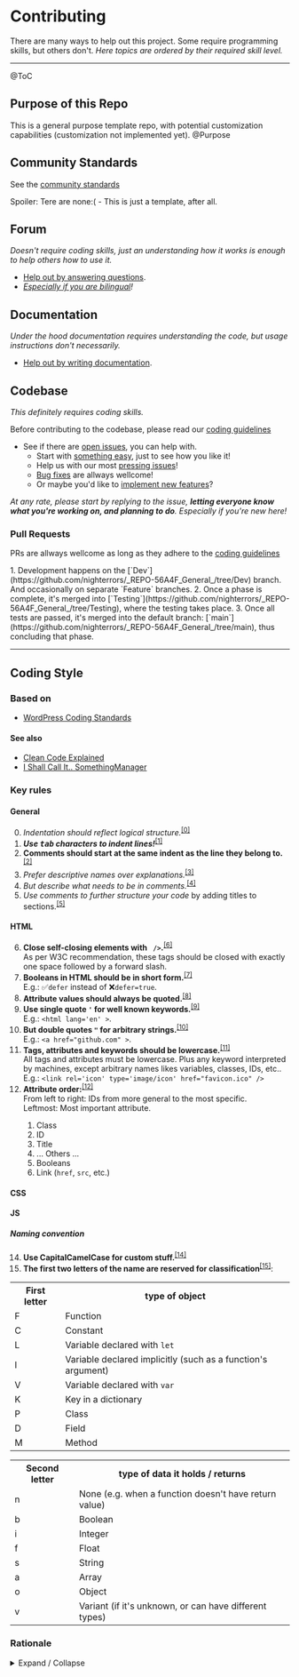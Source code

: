 # Contributing

There are many ways to help out this project. Some require programming skills, but others don't. *Here topics are ordered by their required skill level.*

---

<?>@ToC<?/?> <!--TODO-->

## Purpose of this Repo

<?>This is a general purpose template repo, with potential customization capabilities (customization not implemented yet).</?>
<?>@Purpose<?/?>

## Community Standards

See the [community standards](https://github.com/nighterrors/_REPO-56A4F_General_/blob/main/CODE_OF_CONDUCT.md)
<?>Spoiler: Tere are none:( - This is just a template, after all.<?/?>

## Forum

*Doesn't require coding skills, just an understanding how it works is enough to help others how to use it.*

- [Help out by answering questions](https://github.com/nighterrors/_REPO-56A4F_General_/discussions/categories/q-a).
- *[Especially if you are bilingual](https://github.com/nighterrors/_REPO-56A4F_General_/discussions/categories/foreign-help)!*

## Documentation

*Under the hood documentation requires understanding the code, but usage instructions don't necessarily.*

- [Help out by writing documentation](https://github.com/nighterrors/_REPO-56A4F_General_/wiki).

## Codebase

*This definitely requires coding skills.*

Before contributing to the codebase, please read our [coding guidelines](#Coding-Style)

- See if there are [open issues](https://github.com/nighterrors/_REPO-56A4F_General_/issues?q=is%3Aopen+is%3Aissue), you can help with.
	- Start with [something easy](https://github.com/nighterrors/_REPO-56A4F_General_/labels/good%20first%20issue), just to see how you like it!
	- Help us with our most [pressing issues](https://github.com/nighterrors/_REPO-56A4F_General_/labels/help%20wanted)!
	- [Bug fixes](https://github.com/nighterrors/_REPO-56A4F_General_/labels/bug) are allways wellcome!
	- Or maybe you'd like to [implement new features](https://github.com/nighterrors/_REPO-56A4F_General_/labels/enhancement)?

*At any rate, please start by replying to the issue, **letting everyone know what you're working on, and planning to do**. Especially if you're new here!*

### Pull Requests

PRs are allways wellcome as long as they adhere to the [coding guidelines](#Coding-Style)

<?>
1. Development happens on the [`Dev`](https://github.com/nighterrors/_REPO-56A4F_General_/tree/Dev) branch. And occasionally on separate `Feature` branches.
2. Once a phase is complete, it's merged into [`Testing`](https://github.com/nighterrors/_REPO-56A4F_General_/tree/Testing), where the testing takes place.
3. Once all tests are passed, it's merged into the default branch: [`main`](https://github.com/nighterrors/_REPO-56A4F_General_/tree/main), thus concluding that phase.
<?/?>

---

## Coding Style

### Based on

- [WordPress Coding Standards](https://codex.wordpress.org/WordPress_Coding_Standards#Indentation)

#### See also

- [Clean Code Explained](https://www.freecodecamp.org/news/clean-coding-for-beginners/)
- [I Shall Call It.. SomethingManager](https://blog.codinghorror.com/i-shall-call-it-somethingmanager/)

### Key rules

#### General

<ol start="0">
<li><em>Indentation should reflect logical structure.</em><sup id="AgStructure"><a title="Duh." href="#FgStructure">[0]</a></sup></li>
<li><strong><em>Use <kbd>tab</kbd> characters to indent lines!</em></strong><sup id="AgTabs"><a title="Tabs are flexible. Either you prefer 2 or 4 spaces per indention level(, or any other uncommon number), using tabs lets you set up your editor to render them as short or as long as you like it. And it doesn't matter if your friends / colleagues prefer it differently, y'all can allways collaborate on the same file and still have it rendered the way you like it. Using tabs saves you at least 1 B per character;) I haven't found any -good- reason not to." href="#FgTabs">[1]</a></sup></li>
<li><strong>Comments should start at the same indent as the line they belong to.</strong><sup id="AgCommentAtSameIndent"><a title="It looks nice and structured." href="#FgCommentAtSameIndent">[2]</a></sup></li>
<li><em>Prefer descriptive names over explanations.</em><sup id="AgDescriptiveNames"><a title="It'll help remebering what it does, without having to find where it was explained. It'll also help others better understand the code." href="#FgDescriptiveNames">[3]</a></sup></li>
<li><em>But describe what needs to be in comments.</em><sup id="AgAddDescriptions"><a title="This helps understand the code that was written a long time ago. But also helps others, who would like to collaborate or just having issues with the code. Especially if they aren't programmers. Also quite invaluable in debugging. So please explain what each block of code supposed to do!" href="#FgAddDescriptions">[4]</a><sup></li>
<li><em>Use comments to further structure your code</em> by adding titles to sections.<sup id="AgSections"><a title="Helps readability and finding relevant parts of the code." href="#FgSections">[5]</a></sup></li>
</ol>

#### HTML

<ol start="6">
<li><strong>Close self-closing elements with <code> /&gt;</code>.</strong><sup id="AhSpaceSlashCloseEmptyElements"><a title="For XML compatibility." href="#FhSpaceSlashCloseEmptyElements">[6]</a></sup><br /><aside>As per W3C recommendation, these tags should be closed with exactly one space followed by a forward slash.</aside></li>
<li><strong>Booleans in HTML should be in short form.</strong><sup id="AhBooleanAttributes"><a title="To improve readability." href="#FhBooleanAttributes">[7]</a></sup><br /><aside>E.g.: ✅<code>defer</code> instead of ❌<code>defer=true</code>.</aside></li>
<li><strong>Attribute values should always be quoted.</strong><sup id="AhStringAttributeValues"><a title="For XML compatibility. And to avoid errors." href="#FhStringAttributeValues">[8]</a></sup></li>
<li><strong>Use single quote <code>'</code> for well known keywords.</strong><sup id="AhSingleQuoteKeyWords"><a title="To help distinguish them." href="#FhSingleQuoteKeyWords">[9]</a></sup><br /><aside>E.g.: <code>&lt;html lang='en' &gt;</code>.</aside></li>
<li><strong>But double quotes <code>"</code> for arbitrary strings.</strong><sup id="AhDoubleQuoteStrings"><a title="To help distinguish keywords from." href="#FhDoubleQuoteStrings">[10]</a></sup><br /><aside>E.g.: <code>&lt;a href="github.com" &gt;</code>.</aside></li>
<li><strong>Tags, attributes and keywords should be lowercase.</strong><sup id="AhLowercaseKeywords"><a title="To help distinguish text intended for humans vs. machines." href="#FhLowercaseKeywords">[11]</a></sup><br />All tags and attributes must be lowercase. Plus any keyword interpreted by machines, except arbitrary names likes variables, classes, IDs, etc..<br /><aside>E.g.: <code>&lt;link rel='icon' type='image/icon' href="favicon.ico" /&gt;</code></li>
<li><strong>Attribute order:</strong><sup id="AhAttributeOrder"><a title="It helps finding relevant parts of tags with a lot of attributes. Keeps things nice and organized." href="#FhAttributeOrder">[12]</a></sup><br />From left to right: IDs from more general to the most specific.<br />Leftmost: Most important attribute.</li>
	<ol>
		<li>Class</li>
		<li>ID</li>
		<li>Title</li>
		<li>... Others ...</li>
		<li>Booleans</li>
		<li>Link (<code>href</code>, <code>src</code>, etc.)</li>
	</ol>
</ol>

#### CSS

<!--TODO-->

#### JS

<!--TODO-->

##### Naming convention

<ol start="14">
<li><strong>Use CapitalCamelCase for custom stuff.</strong><sup id="AjCapitalCamelCase"><a title="Makes them clearly distinguishable from built-ins." href="#FjCapitalCamelCase">[14]</a></sup></li>
<li><strong>The first two letters of the name are reserved for classification</strong><sup id="AjClassification"><a title="Helps to identify objects and their purpose. Thus helping with 3^, by providing a shorthand description of type and possibly content. Helps ensure 14^." href="#FjClassification">[15]</a></sup>:</li>
</ol>

<table>
	<!-- FIXME: Column alignment -->
	<colgroup>
		<col align='center' />
		<col align='justify' />
	</colgroup>
	<tr>
		<th>First letter</th>
		<th>type of object</th>
	</tr>
	<tr>
		<td>F</td>
		<td>Function</td>
	</tr>
	<tr>
		<td>C</td>
		<td>Constant</td>
	</tr>
	<tr>
		<td>L</td>
		<td>Variable declared with <code>let</code></td>
	</tr>
	<tr>
		<td>I</td>
		<td>Variable declared implicitly (such as a function's argument)</td>
	</tr>
	<tr>
		<td>V</td>
		<td>Variable declared with <code>var</code></td>
	</tr>
	<tr>
		<td>K</td>
		<td>Key in a dictionary</td>
	</tr>
	<tr>
		<td>P</td>
		<td>Class</td>
	</tr>
	<tr>
		<td>D</td>
		<td>Field</td>
	</tr>
	<tr>
		<td>M</td>
		<td>Method</td>
	</tr>
</table>

<table>
	<!-- FIXME: Column alignment -->
	<colgroup>
		<col align='center' />
		<col align='justify' />
	</colgroup>
	<tr>
		<th>Second letter</th>
		<th>type of data it holds / returns</th>
	<tr>
		<td>n</td>
		<td>None (e.g. when a function doesn't have return value)</td>
	</tr>
	<tr>
		<td>b</td>
		<td>Boolean</td>
	</tr>
	<tr>
		<td>i</td>
		<td>Integer</td>
	</tr>
	<tr>
		<td>f</td>
		<td>Float</td>
	</tr>
	<tr>
		<td>s</td>
		<td>String</td>
	</tr>
	<tr>
		<td>a</td>
		<td>Array</td>
	</tr>
	<tr>
		<td>o</td>
		<td>Object</td>
	</tr>
	<tr>
		<td>v</td>
		<td>Variant (if it's unknown, or can have different types)</td>
	</tr>
</table>

### Rationale

<details markdown><summary>Expand / Collapse</summary>

#### General

<dl>
	<dt id="FgStructure">0 <a title="Structure" href="#AgStructure">^</a> Structure:</dt>
		<dd>Duh.</dd>
	<dt id="FgTabs">1 <a title="Tabs" href="#AgTabs">^</a> Tabs:</dt>
		<dd><b>Tabs are flexible.</b> Either you prefer 2 or 4 spaces per indention level(, or any other uncommon number), using tabs lets you set up your editor to render them as short or as long as you like it. And it doesn't matter if your friends / colleagues prefer it differently, y'all can allways collaborate on the same file and still have it rendered the way you like it.</dd>
		<dd>Using tabs saves you at least 1 B per character;)</dd>
		<dd>I haven't found any -good- reason not to.</dd>
	<dt id="FgCommentAtSameIndent">2 <a title="Indent comments" href="#AgCommentAtSameIndent">^</a> Indent comments:</dt>
		<dd>It looks nice and structured.</dd>
	<dt id="FgDescriptiveNames">3 <a title="Add descriptive names to stuff" href="#AgDescriptiveNames">^</a> Descriptive names:</dt>
		<dd>It'll help remebering what it does, without having to find where it was explained.</dd>
		<dd>It'll also help others better understand the code.</dd>
	<dt id="FgAddDescriptions">4 <a title="Explain your code!" href="#AgAddDescriptions">^</a> Explain:</dt>
		<dd>This helps understand the code that was written a long time ago.</dd>
		<dd>But also helps others, who would like to collaborate or just having issues with the code. Especially if they aren't programmers.</dd>
		<dd>Also quite invaluable in debugging.</dd>
		<dd><em>So please explain what each block of code supposed to do!</em></dd>
	<dt id="FgSections">5 <a title="Sections" href="#AgSections">^</a> Sections:</dt>
		<dd>Helps readability and finding relevant parts of the code.</dd>
</dl>

#### HTML

<dl>
	<dt id="FhSpaceSlashCloseEmptyElements">6 <a title="Self-closing elements" href="#AhSpaceSlashCloseEmptyElements">^</a> Self-closing elements:</dt>
		<dd>For XML compatibility.</dd>
	<dt id="FhBooleanAttributes">7 <a title="Boolean attributes" href="#AhBooleanAttributes">^</a> Boolean attributes:</dt>
		<dd>To improve readability.</dd>
	<dt id="FhStringAttributeValues">8 <a title="Quote attribute values" href="#AhStringAttributeValues">^</a> Quote attribute values:</dt>
		<dd>For XML compatibility.</dd>
		<dd>And to avoid errors.</dd>
	<dt id="FhSingleQuoteKeyWords">9 <a title="Single quote keywords" href="#AhSingleQuoteKeyWords">^</a> Single quote keywords:</dt>
		<dd>To help distinguish them.</dd>
	<dt id="FhDoubleQuoteStrings">10 <a title="Double quote strings" href="#AhDoubleQuoteStrings">^</a> Double quote strings:</dt>
		<dd>To help distinguish keywords from.</dd>
	<dt id="FhLowercaseKeywords">11 <a title="Lowercase keywords" href="#AhLowercaseKeywords">^</a> Lowercase keywords:</dt>
		<dd>To help distinguish text intended for humans vs. machines.</dd>
	<dt id="FhAttributeOrder">12 <a title="Attribute order" href="#AhAttributeOrder">^</a> Attribute order:</dt>
		<dd>It helps finding relevant parts of tags with a lot of attributes.</dd>
		<dd>Keeps things nice and organized.</dd>
</dl>

#### CSS

<!--dl>
	<dt id="Fc">13 <a href="#Ac">^</a> </dt>
		<dd></dd>
</dl-->

#### JS

##### Naming convention

<dl>
	<dt id="FjCapitalCamelCase">14 <a title="CapitalCamelCase" href="#AjCapitalCamelCase">^</a> CapitalCamelCase:</dt>
		<dd>Makes them clearly distinguishable from built-ins.</dd>
	<dt id="FjClassification">15 <a title="Classification" href="#AjClassification">^</a> Classification:</dt>
		<dd>Helps to identify objects and their purpose.</dd>
		<dd>Thus helping with 3<a title="Add descriptive names to stuff" href="#AgDescriptiveNames">^</a>, by providing a shorthand description of type and possibly content.</dd>
		<dd>Helps ensure 14<a title="CapitalCamelCase" href="#AjCapitalCamelCase">^</a>.</dd>
	<!--dt id="Fj">16 <a title="" href="#Aj">^</a> </dt>
		<dd> </dd-->
</dl>

</details>
